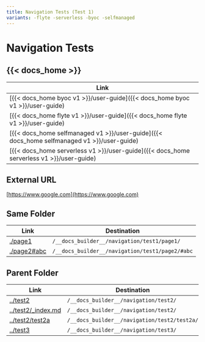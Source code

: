 ```yaml
---
title: Navigation Tests (Test 1)
variants: -flyte -serverless -byoc -selfmanaged
---
```


# Navigation Tests

## &#123;&#123;&lt; docs_home &gt;&#125;&#125;

| Link                                     |
| ---------------------------------------- |
| [{{< docs_home byoc v1 >}}/user-guide]({{< docs_home byoc v1 >}}/user-guide) |
| [{{< docs_home flyte v1 >}}/user-guide]({{< docs_home flyte v1 >}}/user-guide) |
| [{{< docs_home selfmanaged v1 >}}/user-guide]({{< docs_home selfmanaged v1 >}}/user-guide) |
| [{{< docs_home serverless v1 >}}/user-guide]({{< docs_home serverless v1 >}}/user-guide) |

## External URL

[https://www.google.com](https://www.google.com)

## Same Folder

| Link                       | Destination                                     |
| -------------------------- | ----------------------------------------------- |
| [./page1](./page1)         | `/__docs_builder__/navigation/test1/page1/`     |
| [./page2#abc](./page2#abc) | `/__docs_builder__/navigation/test1/page2/#abc` |

## Parent Folder

| Link                                     | Destination                                  |
| ---------------------------------------- | -------------------------------------------- |
| [../test2](../test2)                     | `/__docs_builder__/navigation/test2/`        |
| [../test2/_index.md](../test2/_index.md) | `/__docs_builder__/navigation/test2/`        |
| [../test2/test2a](../test2/test2a)       | `/__docs_builder__/navigation/test2/test2a/` |
| [../test3](../test3)                     | `/__docs_builder__/navigation/test3/`        |
